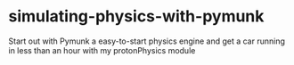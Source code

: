 # simulating-physics-with-pymunk
Start out with Pymunk a easy-to-start physics engine and get a car running in less than an hour with my protonPhysics module
